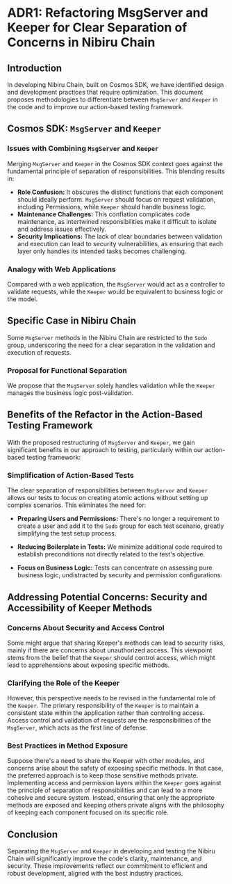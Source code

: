 # ADR1: Refactoring MsgServer and Keeper for Clear Separation of Concerns in Nibiru Chain

## Introduction

In developing Nibiru Chain, built on Cosmos SDK, we have identified design and development practices that require optimization. This document proposes methodologies to differentiate between `MsgServer` and `Keeper` in the code and to improve our action-based testing framework.

## Cosmos SDK: `MsgServer` and `Keeper`

### Issues with Combining `MsgServer` and `Keeper`

Merging `MsgServer` and `Keeper` in the Cosmos SDK context goes against the fundamental principle of separation of responsibilities. This blending results in:

- **Role Confusion:** It obscures the distinct functions that each component should ideally perform. `MsgServer` should focus on request validation, including Permissions, while `Keeper` should handle business logic.
- **Maintenance Challenges:** This conflation complicates code maintenance, as intertwined responsibilities make it difficult to isolate and address issues effectively.
- **Security Implications:** The lack of clear boundaries between validation and execution can lead to security vulnerabilities, as ensuring that each layer only handles its intended tasks becomes challenging.

### Analogy with Web Applications

Compared with a web application, the `MsgServer` would act as a controller to validate requests, while the `Keeper` would be equivalent to business logic or the model.

## Specific Case in Nibiru Chain

Some `MsgServer` methods in the Nibiru Chain are restricted to the `Sudo` group, underscoring the need for a clear separation in the validation and execution of requests.

### Proposal for Functional Separation

We propose that the `MsgServer` solely handles validation while the `Keeper` manages the business logic post-validation.

## Benefits of the Refactor in the Action-Based Testing Framework

With the proposed restructuring of `MsgServer` and `Keeper`, we gain significant benefits in our approach to testing, particularly within our action-based testing framework:

### Simplification of Action-Based Tests

The clear separation of responsibilities between `MsgServer` and `Keeper` allows our tests to focus on creating atomic actions without setting up complex scenarios. This eliminates the need for:

- **Preparing Users and Permissions:** There's no longer a requirement to create a user and add it to the `Sudo` group for each test scenario, greatly simplifying the test setup process.

- **Reducing Boilerplate in Tests:** We minimize additional code required to establish preconditions not directly related to the test's objective.

- **Focus on Business Logic:** Tests can concentrate on assessing pure business logic, undistracted by security and permission configurations.

## Addressing Potential Concerns: Security and Accessibility of Keeper Methods

### Concerns About Security and Access Control

Some might argue that sharing Keeper's methods can lead to security risks, mainly if there are concerns about unauthorized access. This viewpoint stems from the belief that the `Keeper` should control access, which might lead to apprehensions about exposing specific methods.

### Clarifying the Role of the Keeper

However, this perspective needs to be revised in the fundamental role of the `Keeper`. The primary responsibility of the `Keeper` is to maintain a consistent state within the application rather than controlling access. Access control and validation of requests are the responsibilities of the `MsgServer`, which acts as the first line of defense.

### Best Practices in Method Exposure

Suppose there's a need to share the Keeper with other modules, and concerns arise about the safety of exposing specific methods. In that case, the preferred approach is to keep those sensitive methods private. Implementing access and permission layers within the `Keeper` goes against the principle of separation of responsibilities and can lead to a more cohesive and secure system. Instead, ensuring that only the appropriate methods are exposed and keeping others private aligns with the philosophy of keeping each component focused on its specific role.

## Conclusion

Separating the `MsgServer` and `Keeper` in developing and testing the Nibiru Chain will significantly improve the code's clarity, maintenance, and security. These improvements reflect our commitment to efficient and robust development, aligned with the best industry practices.

